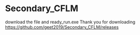 # Secondary_CFLM
download the file and ready_run.exe 
Thank you for downloading https://github.com/geet2019/Secondary_CFLM/releases
